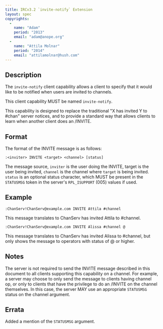 ```yaml
---
title: IRCv3.2 `invite-notify` Extension
layout: spec
copyrights:
  -
    name: "Adam"
    period: "2013"
    email: "adam@anope.org"
  -
    name: "Attila Molnar"
    period: "2014"
    email: "attilamolnar@hush.com"
---
```

## Description

The `invite-notify` client capability allows a client to specify that it
would like to be notified when users are invited to channels.

This client capability MUST be named `invite-notify`.

This capability is designed to replace the traditional "X has invited
Y to #chan" server notices, and to provide a standard way that allows
clients to learn when another client does an /INVITE.

## Format

The format of the INVITE message is as follows:

    :<inviter> INVITE <target> <channel> [status]

The message source, `inviter` is the user doing the INVITE, target
is the user being invited, `channel` is the channel where `target` is
being invited. `status` is an optional status character, which MUST be
present in the `STATUSMSG` token in the server's `RPL_ISUPPORT` (005)
values if used.

## Example

    :ChanServ!ChanServ@example.com INVITE Attila #channel

This message translates to ChanServ has invited Attila to #channel.

    :ChanServ!ChanServ@example.com INVITE Alissa #channel @

This message translates to ChanServ has invited Alissa to #channel,
but only shows the message to operators with status of @ or higher.

## Notes

The server is not required to send the INVITE message described in
this document to all clients supporting this capability on a channel.
For example, a server may choose to only send the message to clients
having channel op, or only to clients that have the privilege to do
an /INVITE on the channel themselves. In this case, the server MAY 
use an appropriate `STATUSMSG` status on the channel argument.

## Errata

Added a mention of the `STATUSMSG` argument.
